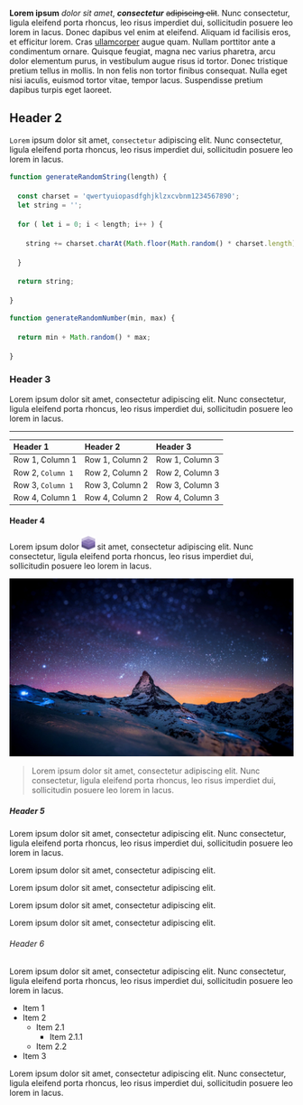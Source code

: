 **Lorem ipsum** *dolor sit amet*, ***consectetur*** ~~adipiscing elit~~. Nunc consectetur, ligula eleifend porta rhoncus, leo risus imperdiet dui, sollicitudin posuere leo lorem in lacus. Donec dapibus vel enim at eleifend. Aliquam id facilisis eros, et efficitur lorem. Cras [ullamcorper](https://google.com) augue quam. Nullam porttitor ante a condimentum ornare. Quisque feugiat, magna nec varius pharetra, arcu dolor elementum purus, in vestibulum augue risus id tortor. Donec tristique pretium tellus in mollis. In non felis non tortor finibus consequat. Nulla eget nisi iaculis, euismod tortor vitae, tempor lacus. Suspendisse pretium dapibus turpis eget laoreet.

## Header 2

`Lorem` ipsum dolor sit amet, `consectetur` adipiscing elit. Nunc consectetur, ligula eleifend porta rhoncus, leo risus imperdiet dui, sollicitudin posuere leo lorem in lacus.

```js
function generateRandomString(length) {

  const charset = 'qwertyuiopasdfghjklzxcvbnm1234567890';
  let string = '';

  for ( let i = 0; i < length; i++ ) {

    string += charset.charAt(Math.floor(Math.random() * charset.length));

  }

  return string;

}
```

<!-- aside -->
```js
function generateRandomNumber(min, max) {

  return min + Math.random() * max;

}
```
<!-- /aside -->

### Header 3

Lorem ipsum dolor sit amet, consectetur adipiscing elit. Nunc consectetur, ligula eleifend porta rhoncus, leo risus imperdiet dui, sollicitudin posuere leo lorem in lacus.

---

| Header 1 | Header 2 | Header 3 |
|:---------|:---------|:---------|
| Row 1, Column 1 | Row 1, Column 2 | Row 1, Column 3 |
| Row 2, `Column 1` | Row 2, Column 2 | Row 2, Column 3 |
| Row 3, `Column 1` | Row 3, Column 2 | Row 3, Column 3 |
| Row 4, Column 1 | Row 4, Column 2 | Row 4, Column 3 |

#### Header 4

Lorem ipsum dolor ![Fluorite](/assets/contents/logo.png) sit amet, consectetur adipiscing elit. Nunc consectetur, ligula eleifend porta rhoncus, leo risus imperdiet dui, sollicitudin posuere leo lorem in lacus.

![Night Sky](/assets/contents/night-sky.jpg)

> Lorem ipsum dolor sit amet, consectetur adipiscing elit. Nunc consectetur, ligula eleifend porta rhoncus, leo risus imperdiet dui, sollicitudin posuere leo lorem in lacus.

##### Header 5

Lorem ipsum dolor sit amet, consectetur adipiscing elit. Nunc consectetur, ligula eleifend porta rhoncus, leo risus imperdiet dui, sollicitudin posuere leo lorem in lacus.

<!-- aside -->
<p class="note-info">Lorem ipsum dolor sit amet, consectetur adipiscing elit.</p>
<p class="note-error">Lorem ipsum dolor sit amet, consectetur adipiscing elit.</p>
<p class="note-success">Lorem ipsum dolor sit amet, consectetur adipiscing elit.</p>
<p class="note-warning">Lorem ipsum dolor sit amet, consectetur adipiscing elit.</p>
<!-- /aside -->

###### Header 6

Lorem ipsum dolor sit amet, consectetur adipiscing elit. Nunc consectetur, ligula eleifend porta rhoncus, leo risus imperdiet dui, sollicitudin posuere leo lorem in lacus.

- Item 1
- Item 2
  - Item 2.1
    - Item 2.1.1
  - Item 2.2
- Item 3

Lorem ipsum dolor sit amet, consectetur adipiscing elit. Nunc consectetur, ligula eleifend porta rhoncus, leo risus imperdiet dui, sollicitudin posuere leo lorem in lacus.
